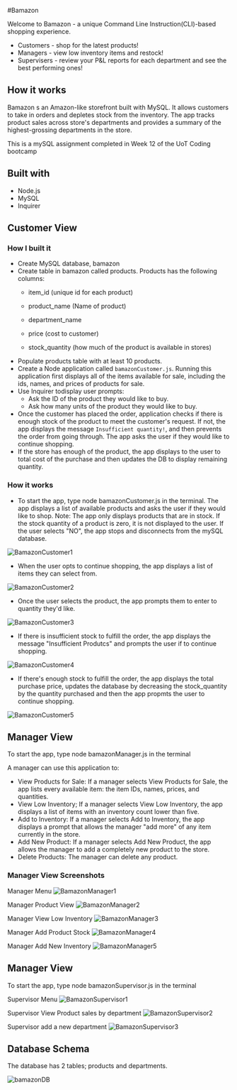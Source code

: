 #Bamazon

Welcome to Bamazon - a unique Command Line Instruction(CLI)-based shopping experience.

* Customers - shop for the latest products!
* Managers - view low inventory items and restock!
* Supervisers - review your P&L reports for each department and see the best performing ones!

## How it works

Bamazon s an Amazon-like storefront built with MySQL. It allows customers to take in orders and depletes stock from the inventory. The app tracks product sales across store's departments and provides a summary of the highest-grossing departments in the store.

This is a mySQL assignment completed in Week 12 of the UoT Coding bootcamp

## Built with

* Node.js
* MySQL
* Inquirer

## Customer View

### How I built it

 - Create MySQL database, bamazon
 - Create table in bamazon called products. Products has the following columns:
   * item_id (unique id for each product)

   * product_name (Name of product)

   * department_name

   * price (cost to customer)

   * stock_quantity (how much of the product is available in stores)
- Populate products table with at least 10 products.
- Create a Node application called `bamazonCustomer.js`. Running this application first displays all of the items available for sale, including the ids, names, and prices of products for sale.
- Use Inquirer todisplay user prompts:
   * Ask the ID of the product they would like to buy.
   * Ask how many units of the product they would like to buy.
-  Once the customer has placed the order, application checks if there is enough stock of the product to meet the customer's request. If not, the app displays the message `Insufficient quantity!`, and then prevents the order from going through. The app asks the user if they would like to continue shopping.
- If the store has enough of the product, the app displays to the user to total cost of the purchase and then updates the DB to display remaining quantity.

### How it works

* To start the app, type node bamazonCustomer.js in the terminal. The app displays a list of available products and asks the user if they would like to shop. Note: The app only displays products that are in stock. If the stock quantity of a product is zero, it is not displayed to the user. If the user selects "NO", the app stops and disconnects from the mySQL database. 

![BamazonCustomer1](images/bamazonCustomer1.PNG)

* When the user opts to continue shopping, the app displays a list of items they can select from.

![BamazonCustomer2](images/bamazonCustomer2.PNG)

* Once the user selects the product, the app prompts them to enter to quantity they'd like.

![BamazonCustomer3](images/bamazonCustomer3.PNG)

* If there is insufficient stock to fulfill the order, the app displays the message "Insufficient Produtcs" and prompts the user if to continue shopping.

![BamazonCustomer4](images/bamazonCustomer4.PNG)

* If there's enough stock to fulfill the order, the app displays the total purchase price, updates the database by decreasing the stock_quantity by the quantity purchased and then the app propmts the user to continue shopping.

![BamazonCustomer5](images/bamazonCustomer5.PNG)


## Manager View
To start the app, type node bamazonManager.js in the terminal

A manager can use this application to:

* View Products for Sale: If a manager selects View Products for Sale, the app lists every available item: the item IDs, names, prices, and quantities.
* View Low Inventory; If a manager selects View Low Inventory, the app displays a list of items with an inventory count lower than five.
* Add to Inventory: If a manager selects Add to Inventory, the app displays a prompt that allows the manager "add more" of any item currently in the store.
* Add New Product: If a manager selects Add New Product, the app allows the manager to add a completely new product to the store.
* Delete Products: The manager can delete any product.

### Manager View Screenshots

Manager Menu
![BamazonManager1](images/bamazonManager1.PNG)

Manager Product View
![BamazonManager2](images/bamazonManager2.PNG)

Manager View Low Inventory
![BamazonManager3](images/bamazonManager3.PNG)

Manager Add Product Stock
![BamazonManager4](images/bamazonManager4.PNG)

Manager Add New Inventory
![BamazonManager5](images/bamazonManager5.PNG)

## Manager View
To start the app, type node bamazonSupervisor.js in the terminal


Supervisor Menu
![BamazonSupervisor1](images/bamazonSupvervisor1.PNG)

Supervisor View Product sales by department
![BamazonSupervisor2](images/bamazonSupvervisor2.PNG)

Supervisor add a new department
![BamazonSupervisor3](images/bamazonSupvervisor3.PNG)



## Database Schema

The database has 2 tables; products and departments.

![bamazonDB](images/bamazonDB.PNG)